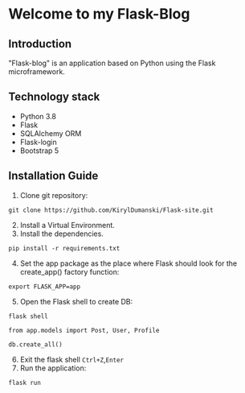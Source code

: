 # Welcome to my Flask-Blog

## Introduction
"Flask-blog" is an application based on Python using the Flask microframework.

## Technology stack
* Python 3.8
* Flask
* SQLAlchemy ORM
* Flask-login
* Bootstrap 5

## Installation Guide
1. Clone git repository:
```
git clone https://github.com/KirylDumanski/Flask-site.git
```
2. Install a Virtual Environment.
3. Install the dependencies.
```
pip install -r requirements.txt  
```
4. Set the app package as the place where Flask should look for the create_app() factory function:
```
export FLASK_APP=app
```
5. Open the Flask shell to create DB:
```
flask shell
```
```
from app.models import Post, User, Profile
```
```
db.create_all()
```
6. Exit the flask shell `Ctrl+Z`,`Enter`
7. Run the application:
```
flask run
```